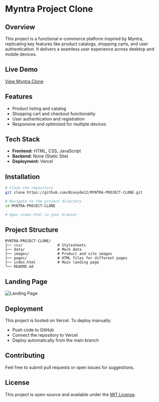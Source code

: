 # Myntra Project Clone

## Overview
This project is a functional e-commerce platform inspired by Myntra, replicating key features like product catalogs, shopping carts, and user authentication. It delivers a seamless user experience across desktop and mobile devices.

## Live Demo
[View Myntra Clone](https://myntra-project-clone-zeta.vercel.app/)

## Features
- Product listing and catalog
- Shopping cart and checkout functionality
- User authentication and registration
- Responsive and optimized for multiple devices

## Tech Stack
- **Frontend:** HTML, CSS, JavaScript
- **Backend:** None (Static Site)
- **Deployment:** Vercel

## Installation
```bash
# Clone the repository
git clone https://github.com/Binoyde12/MYNTRA-PROJECT-CLONE.git

# Navigate to the project directory
cd MYNTRA-PROJECT-CLONE

# Open index.html in your browser
```

## Project Structure
```
MYNTRA-PROJECT-CLONE/
├── css/                # Stylesheets
├── data/               # Mock data
├── images/             # Product and site images
├── pages/              # HTML files for different pages
├── index.html          # Main landing page
└── README.md
```

## Landing Page
![Landing Page](A_modern_and_sleek_landing_page_for_an_e-commerce_.png)

## Deployment
This project is hosted on Vercel. To deploy manually:
- Push code to GitHub
- Connect the repository to Vercel
- Deploy automatically from the main branch

## Contributing
Feel free to submit pull requests or open issues for suggestions.

## License
This project is open-source and available under the [MIT License](LICENSE).


